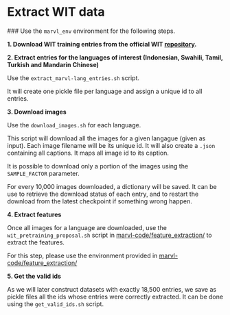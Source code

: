 # Extract WIT data

### Use the `marvl_env` environment for the following steps.

**1. Download WIT training entries from the official WIT [repository](https://github.com/google-research-datasets/wit/blob/main/DATA.md).**

**2. Extract entries for the languages of interest (Indonesian, Swahili, Tamil, Turkish and Mandarin Chinese)**

Use the `extract_marvl-lang_entries.sh` script.

It will create one pickle file per language and assign a unique id to all entries.

**3. Download images**

Use the `download_images.sh` for each language.

This script will download all the images for a given langague (given as input). Each image filename will be its unique id.
It will also create a `.json` containing all captions. It maps all image id to its caption.

It is possible to download only a portion of the images using the `SAMPLE_FACTOR` parameter.

For every 10,000 images downloaded, a dictionary will be saved. It can be use to retrieve the download status of each entry, and to restart the download from the latest checkpoint if something wrong happen.

**4. Extract features**

Once all images for a language are downloaded, use the `wit_pretraining_proposal.sh` script in [marvl-code/feature_extraction/](marvl-code/feature_extraction) to extract the features.

For this step, please use the environment provided in [marvl-code/feature_extraction/](marvl-code/feature_extraction)

**5. Get the valid ids**

As we will later construct datasets with exactly 18,500 entries, we save as pickle files all the ids whose entries were correctly extracted. It can be done using the `get_valid_ids.sh` script.
